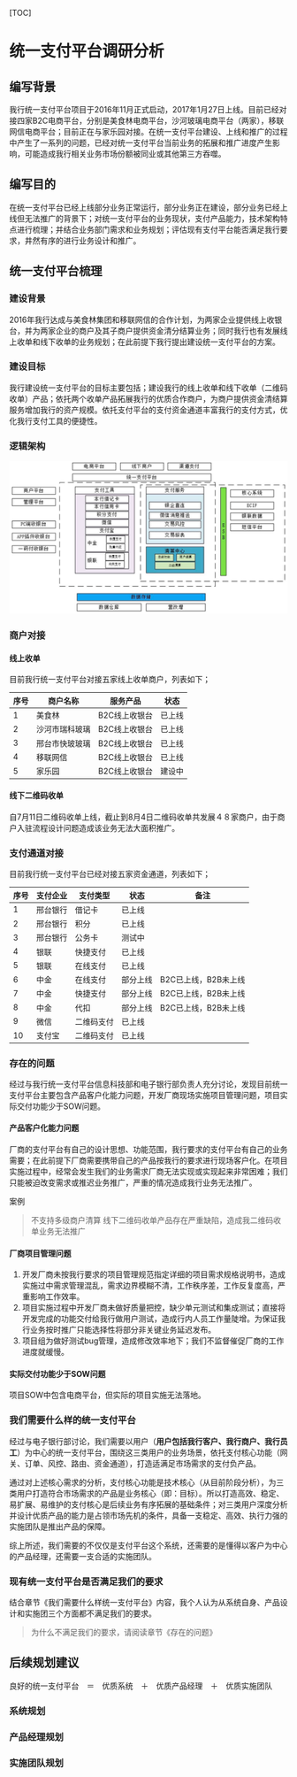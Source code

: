 [TOC]
# 统一支付平台调研分析
## 编写背景
我行统一支付平台项目于2016年11月正式启动，2017年1月27日上线。目前已经对接四家B2C电商平台，分别是美食林电商平台，沙河玻璃电商平台（两家），移联网信电商平台；目前正在与家乐园对接。在统一支付平台建设、上线和推广的过程中产生了一系列的问题，已经对统一支付平台当前业务的拓展和推广进度产生影响，可能造成我行相关业务市场份额被同业或其他第三方吞噬。
## 编写目的
在统一支付平台已经上线部分业务正常运行，部分业务正在建设，部分业务已经上线但无法推广的背景下；对统一支付平台的业务现状，支付产品能力，技术架构特点进行梳理；并结合业务部门需求和业务规划；评估现有支付平台能否满足我行要求，井然有序的进行业务设计和推广。
## 统一支付平台梳理
### 建设背景
2016年我行达成与美食林集团和移联网信的合作计划，为两家企业提供线上收银台，并为两家企业的商户及其子商户提供资金清分结算业务；同时我行也有发展线上收单和线下收单的业务规划；在此前提下我行提出建设统一支付平台的方案。
### 建设目标
我行建设统一支付平台的目标主要包括；建设我行的线上收单和线下收单（二维码收单）产品；依托两个收单产品拓展我行的优质合作商户，为商户提供资金清结算服务增加我行的资产规模。依托支付平台的支付资金通道丰富我行的支付方式，优化我行支付工具的便捷性。
### 逻辑架构
![Alt text](architecture-now.png)



### 商户对接
#### 线上收单
目前我行统一支付平台对接五家线上收单商户，列表如下；

| 序号 | 商户名称 | 服务产品 | 状态 |
| ----------- | --------------- | --------------| ------------|
| 1           | 美食林           | B2C线上收银台   | 已上线       |
| 2           | 沙河市瑞科玻璃         | B2C线上收银台   | 已上线       |
| 3           | 邢台市快玻玻璃         | B2C线上收银台   | 已上线       |
| 4           | 移联网信         | B2C线上收银台   | 已上线       |
| 5           | 家乐园           | B2C线上收银台   | 建设中       |

#### 线下二维码收单
自7月11日二维码收单上线，截止到8月4日二维码收单共发展４８家商户，由于商户入驻流程设计问题造成该业务无法大面积推广。

### 支付通道对接
目前我行统一支付平台已经对接五家资金通道，列表如下；

| 序号 | 支付企业 | 支付类型 | 状态 | 备注 |
| --- | ------- | -------| ---- | --- |
| 1 | 邢台银行 | 借记卡 | 已上线 |  |
| 2 | 邢台银行 | 积分 | 已上线 |  |
| 3 | 邢台银行 | 公务卡 | 测试中 |　　|
| 4 | 银联 | 快捷支付 | 已上线 |  |
| 5 | 银联 | 在线支付 | 已上线 |  |
| 6 | 中金 | 在线支付 | 部分上线 | B2C已上线，B2B未上线 |
| 7 | 中金 | 快捷支付 | 部分上线 | B2C已上线，B2B未上线 |
| 8 | 中金 | 代扣 | 部分上线 | B2C已上线，B2B未上线 |
| 9 | 微信 | 二维码支付 | 已上线 |  |
| 10 | 支付宝 | 二维码支付 | 已上线 |  |

### 存在的问题
经过与我行统一支付平台信息科技部和电子银行部负责人充分讨论，发现目前统一支付平台主要包含产品客户化能力问题，开发厂商现场实施项目管理问题，项目实际交付功能少于SOW问题。

#### 产品客户化能力问题
厂商的支付平台有自己的设计思想、功能范围，我行要求的支付平台有自己的业务需要；在此前提下厂商需要携带自己的产品按我行的要求进行现场客户化。在项目实施过程中，经常会发生我们的业务需求厂商无法实现或实现起来非常困难；我们只能被迫改变需求或推迟业务推广，严重的情况造成我行业务无法推广。

案例
>不支持多级商户清算
>线下二维码收单产品存在严重缺陷，造成我二维码收单业务无法推广

#### 厂商项目管理问题
1. 开发厂商未按我行要求的项目管理规范指定详细的项目需求规格说明书，造成实施过中需求管理混乱，需求边界模糊不清，工作秩序差，工作反复度高，严重影响工作效率。
2. 项目实施过程中开发厂商未做好质量把控，缺少单元测试和集成测试；直接将开发完成的功能交付给我行做用户测试，造成行内人员工作量陡增。为保证我行业务按时推广只能选择性将部分非关键业务延迟发布。
3. 项目组为做好测试bug管理，造成修改效率地下；我们不监督催促厂商的工作进度就缓慢。

#### 实际交付功能少于SOW问题
项目SOW中包含电商平台，但实际的项目实施无法落地。

### 我们需要什么样的统一支付平台
经过与电子银行部讨论，我们需要以用户（**用户包括我行客户、我行商户、我行员工**）为中心的统一支付平台，围绕这三类用户的业务场景，依托支付核心功能（网关、订单、风控、路由、资金通道），打造适满足市场需求的支付负产品。

通过对上述核心需求的分析，支付核心功能是技术核心（从目前阶段分析），为三类用户打造符合市场需求的产品是业务核心（即：目标）。所以打造高效、稳定、易扩展、易维护的支付核心是后续业务有序拓展的基础条件；对三类用户深度分析并设计优质产品的能力是占领市场先机的条件，具备一支稳定、高效、执行力强的实施团队是推出产品的保障。

综上所述，我们需要的不仅仅是支付平台这个系统，还需要的是懂得以客户为中心的产品经理，还需要一支合适的实施团队。

### 现有统一支付平台是否满足我们的要求
结合章节《我们需要什么样统一支付平台》内容，我个人认为从系统自身、产品设计和实施团三个方面都不满足我们的要求。
>为什么不满足我们的要求，请阅读章节《存在的问题》

## 后续规划建议
良好的统一支付平台　＝　优质系统　＋　优质产品经理　＋　优质实施团队

### 系统规划

### 产品经理规划

### 实施团队规划